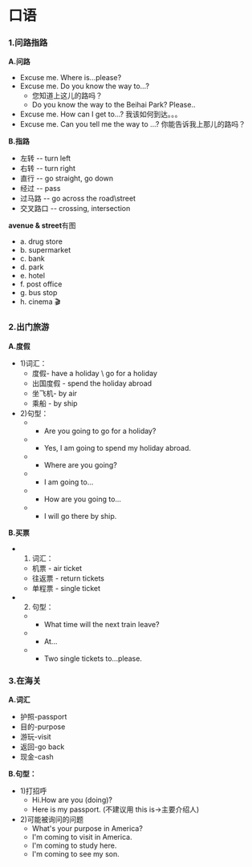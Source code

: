 # 口语

### 1.问路指路

**A.问路**

* Excuse me. Where is...please? 
* Excuse me. Do you know the way to...?
  * 您知道上这儿的路吗？
  * Do you know the way to the Beihai Park? Please..
* Excuse me. How can I get to...? 我该如何到达。。。
* Excuse me. Can you tell me the way to ...? 你能告诉我上那儿的路吗？

**B.指路**
* 左转 -- turn left
* 右转 -- turn right
* 直行 -- go straight, go down
* 经过 -- pass
* 过马路 -- go across the road\street
* 交叉路口 -- crossing, intersection

**avenue & street**有图
* a. drug store
* b. supermarket
* c. bank
* d. park
* e. hotel
* f. post office
* g. bus stop
* h. cinema 🎬

### 2.出门旅游
**A.度假**
* 1)词汇：
  * 度假- have a holiday \ go for a holiday
  * 出国度假 - spend the holiday abroad
  * 坐飞机- by air
  * 乘船 - by ship
* 2)句型：
  * - Are you going to go for a holiday?
  * - Yes, I am going to spend my holiday abroad.
  * - Where are you going?
  * - I am going to...
  * - How are you going to...
  * - I will go there by ship.

**B.买票**
* 1) 词汇：
  * 机票 - air ticket
  * 往返票 - return tickets
  * 单程票 - single ticket
* 2) 句型：
  * - What time will the next train leave?
  * - At...
  * - Two single tickets to...please.

### 3.在海关

**A.词汇**
* 护照-passport
* 目的-purpose
* 游玩-visit
* 返回-go back
* 现金-cash

**B.句型：**
* 1)打招呼
  - Hi.How are you (doing)?
  - Here is my passport. (不建议用 this is->主要介绍人)
* 2)可能被询问的问题
  - What's your purpose in America?
  - I'm coming to visit in America.
  - I'm coming to study here.
  - I'm coming to see my son.


